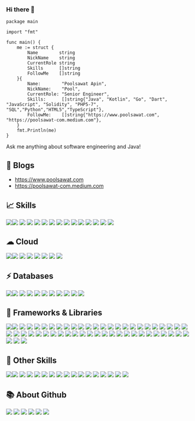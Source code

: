 ### Hi there 👋
```golang
package main

import "fmt"

func main() {
	me := struct {
		Name        string
		NickName    string
		CurrentRole string
		Skills      []string
		FollowMe    []string
	}{
		Name:        "Poolsawat Apin",
		NickName:    "Pool",
		CurrentRole: "Senior Engineer",
		Skills:      []string{"Java", "Kotlin", "Go", "Dart", "JavaScript", "Solidity", "PHP5-7", "SQL","Python","HTML5","TypeScript"},
		FollowMe:    []string{"https://www.poolsawat.com", "https://poolsawat-com.medium.com"},
	}
	fmt.Println(me)
}
```
Ask me anything about software engineering and Java! 

## 📝 Blogs
- https://www.poolsawat.com
- https://poolsawat-com.medium.com

## 📈 Skills
<img src="https://img.shields.io/badge/CSS3-1572B6?style=for-the-badge&logo=css3&logoColor=white" /><img src="https://img.shields.io/badge/Dart-0175C2?style=for-the-badge&logo=dart&logoColor=white" /> 
<img src="https://img.shields.io/badge/Go-00ADD8?style=for-the-badge&logo=go&logoColor=white" /> 
<img src="https://img.shields.io/badge/HTML5-E34F26?style=for-the-badge&logo=html5&logoColor=white" /> 
<img src="https://img.shields.io/badge/JavaScript-323330?style=for-the-badge&logo=javascript&logoColor=F7DF1E" /> 
<img src="https://img.shields.io/badge/json-5E5C5C?style=for-the-badge&logo=json&logoColor=white" /> 
<img src="https://img.shields.io/badge/Kotlin-0095D5?&style=for-the-badge&logo=kotlin&logoColor=white" /> 
<img src="https://img.shields.io/badge/Leaflet-199900?style=for-the-badge&logo=Leaflet&logoColor=white" /> 
<img src="https://img.shields.io/badge/Pandas-2C2D72?style=for-the-badge&logo=pandas&logoColor=white" /> 
<img src="https://img.shields.io/badge/PHP-777BB4?style=for-the-badge&logo=php&logoColor=white" /> 
<img src="https://img.shields.io/badge/PLSQL-F80000?style=for-the-badge&logo=oracle&logoColor=black" /> 
<img src="https://img.shields.io/badge/Pug-E3C29B?style=for-the-badge&logo=pug&logoColor=black" /> 
<img src="https://img.shields.io/badge/Python-FFD43B?style=for-the-badge&logo=python&logoColor=blue" /> 
<img src="https://img.shields.io/badge/Solidity-e6e6e6?style=for-the-badge&logo=solidity&logoColor=black" /> 
<img src="https://img.shields.io/badge/TypeScript-007ACC?style=for-the-badge&logo=typescript&logoColor=white" /> 

## ☁ Cloud
<img src="https://img.shields.io/badge/Amazon_AWS-FF9900?style=for-the-badge&logo=amazonaws&logoColor=white" /><img src="https://img.shields.io/badge/Cloudflare-F38020?style=for-the-badge&logo=Cloudflare&logoColor=white" />
<img src="https://img.shields.io/badge/Digital_Ocean-0080FF?style=for-the-badge&logo=DigitalOcean&logoColor=white" />
<img src="https://img.shields.io/badge/Google_Cloud-4285F4?style=for-the-badge&logo=google-cloud&logoColor=white" />
<img src="https://img.shields.io/badge/Heroku-430098?style=for-the-badge&logo=heroku&logoColor=white" />
<img src="https://img.shields.io/badge/jsDelivr-E84D3D?style=for-the-badge&logo=jsDelivr&logoColor=white" />
<img src="https://img.shields.io/badge/microsoft%20azure-0089D6?style=for-the-badge&logo=microsoft-azure&logoColor=white" />
<img src="https://img.shields.io/badge/Terraform-7B42BC?style=for-the-badge&logo=terraform&logoColor=white" />

## ⚡ Databases
<img src="https://img.shields.io/badge/Cassandra-1287B1?style=for-the-badge&logo=apache%20cassandra&logoColor=white" /><img src="https://img.shields.io/badge/Elastic_Search-005571?style=for-the-badge&logo=elasticsearch&logoColor=white" />
<img src="https://img.shields.io/badge/InfluxDB-22ADF6?style=for-the-badge&logo=InfluxDB&logoColor=white" />
<img src="https://img.shields.io/badge/MariaDB-003545?style=for-the-badge&logo=mariadb&logoColor=white" />
<img src="https://img.shields.io/badge/Microsoft%20SQL%20Server-CC2927?style=for-the-badge&logo=microsoft%20sql%20server&logoColor=white" />
<img src="https://img.shields.io/badge/MongoDB-4EA94B?style=for-the-badge&logo=mongodb&logoColor=white" />
<img src="https://img.shields.io/badge/MySQL-005C84?style=for-the-badge&logo=mysql&logoColor=white" />
<img src="https://img.shields.io/badge/Oracle-F80000?style=for-the-badge&logo=Oracle&logoColor=white" />
<img src="https://img.shields.io/badge/PostgreSQL-316192?style=for-the-badge&logo=postgresql&logoColor=white" />
<img src="https://img.shields.io/badge/redis-%23DD0031.svg?&style=for-the-badge&logo=redis&logoColor=white" />
<img src="https://img.shields.io/badge/SQLite-07405E?style=for-the-badge&logo=sqlite&logoColor=white" />

## 🚀 Frameworks & Libraries
<img src="https://img.shields.io/badge/AngularJS-E23237?style=for-the-badge&logo=angularjs&logoColor=white" /><img src="https://img.shields.io/badge/Apache-D22128?style=for-the-badge&logo=Apache&logoColor=white" /> 
<img src="https://img.shields.io/badge/apache_maven-C71A36?style=for-the-badge&logo=apachemaven&logoColor=white" /> 
<img src="https://img.shields.io/badge/Babel-F9DC3E?style=for-the-badge&logo=babel&logoColor=white" /> 
<img src="https://img.shields.io/badge/Bootstrap-563D7C?style=for-the-badge&logo=bootstrap&logoColor=white" /> 
<img src="https://img.shields.io/badge/chai-A30701?style=for-the-badge&logo=chai&logoColor=white" /> 
<img src="https://img.shields.io/badge/Chart.js-FF6384?style=for-the-badge&logo=chartdotjs&logoColor=white" /> 
<img src="https://img.shields.io/badge/Composer-885630?style=for-the-badge&logo=Composer&logoColor=white" /> 
<img src="https://img.shields.io/badge/Cypress-17202C?style=for-the-badge&logo=cypress&logoColor=white" /> 
<img src="https://img.shields.io/badge/Deno-white?style=for-the-badge&logo=deno&logoColor=464647" /> 
<img src="https://img.shields.io/badge/Docker-2CA5E0?style=for-the-badge&logo=docker&logoColor=white" /> 
<img src="https://img.shields.io/badge/Django-092E20?style=for-the-badge&logo=django&logoColor=green" /> 
<img src="https://img.shields.io/badge/Electron-2B2E3A?style=for-the-badge&logo=electron&logoColor=9FEAF9" /> 
<img src="https://img.shields.io/badge/Express.js-000000?style=for-the-badge&logo=express&logoColor=white" /> 
<img src="https://img.shields.io/badge/firebase-ffca28?style=for-the-badge&logo=firebase&logoColor=black" /> 
<img src="https://img.shields.io/badge/Font_Awesome-339AF0?style=for-the-badge&logo=fontawesome&logoColor=white" /> 
<img src="https://img.shields.io/badge/GitHub%20Pages-222222?style=for-the-badge&logo=GitHub%20Pages&logoColor=white" /> 
<img src="https://img.shields.io/badge/Jest-C21325?style=for-the-badge&logo=jest&logoColor=white" /> 
<img src="https://img.shields.io/badge/jQuery-0769AD?style=for-the-badge&logo=jquery&logoColor=white" /> 
<img src="https://img.shields.io/badge/JSS-F7DF1E?style=for-the-badge&logo=JSS&logoColor=white" /> 
<img src="https://img.shields.io/badge/JWT-000000?style=for-the-badge&logo=JSON%20web%20tokens&logoColor=white" /> 
<img src="https://img.shields.io/badge/kubernetes-326ce5.svg?&style=for-the-badge&logo=kubernetes&logoColor=white" /> 
<img src="https://img.shields.io/badge/Laravel-FF2D20?style=for-the-badge&logo=laravel&logoColor=white" /> 
<img src="https://img.shields.io/badge/Markdown-000000?style=for-the-badge&logo=markdown&logoColor=white" /> 
<img src="https://img.shields.io/badge/Material%20UI-007FFF?style=for-the-badge&logo=mui&logoColor=white" /> 
<img src="https://img.shields.io/badge/Microsoft-666666?style=for-the-badge&logo=microsoft&logoColor=white" /> 
<img src="https://img.shields.io/badge/Mocha-8D6748?style=for-the-badge&logo=Mocha&logoColor=white" /> 
<img src="https://img.shields.io/badge/nestjs-E0234E?style=for-the-badge&logo=nestjs&logoColor=white" /> 
<img src="https://img.shields.io/badge/next.js-000000?style=for-the-badge&logo=nextdotjs&logoColor=white" /> 
<img src="https://img.shields.io/badge/Nginx-009639?style=for-the-badge&logo=nginx&logoColor=white" /> 
<img src="https://img.shields.io/badge/Node.js-339933?style=for-the-badge&logo=nodedotjs&logoColor=white" /> 
<img src="https://img.shields.io/badge/npm-CB3837?style=for-the-badge&logo=npm&logoColor=white" /> 
<img src="https://img.shields.io/badge/nuxt.js-00C58E?style=for-the-badge&logo=nuxtdotjs&logoColor=white" /> 
<img src="https://img.shields.io/badge/Postman-FF6C37?style=for-the-badge&logo=Postman&logoColor=white" /> 
<img src="https://img.shields.io/badge/pypi-3775A9?style=for-the-badge&logo=pypi&logoColor=white" /> 
<img src="https://img.shields.io/badge/React-20232A?style=for-the-badge&logo=react&logoColor=61DAFB" /> 
<img src="https://img.shields.io/badge/React_Router-CA4245?style=for-the-badge&logo=react-router&logoColor=white" /> 
<img src="https://img.shields.io/badge/redis-CC0000.svg?&style=for-the-badge&logo=redis&logoColor=white" /> 
<img src="https://img.shields.io/badge/Redux-593D88?style=for-the-badge&logo=redux&logoColor=white" /> 
<img src="https://img.shields.io/badge/Sass-CC6699?style=for-the-badge&logo=sass&logoColor=white" /> 
<img src="https://img.shields.io/badge/Selenium-43B02A?style=for-the-badge&logo=Selenium&logoColor=white" /> 
<img src="https://img.shields.io/badge/Shell_Script-121011?style=for-the-badge&logo=gnu-bash&logoColor=white" /> 
<img src="https://img.shields.io/badge/Socket.io-010101?&style=for-the-badge&logo=Socket.io&logoColor=white" /> 
<img src="https://img.shields.io/badge/Spring-6DB33F?style=for-the-badge&logo=spring&logoColor=white" /> 
<img src="https://img.shields.io/badge/Spring_Boot-F2F4F9?style=for-the-badge&logo=spring-boot" /> 
<img src="https://img.shields.io/badge/underscore%20js-0371B5?style=for-the-badge&logo=underscore.js&logoColor=white" /> 
<img src="https://img.shields.io/badge/Vite-B73BFE?style=for-the-badge&logo=vite&logoColor=FFD62E" /> 
<img src="https://img.shields.io/badge/Vue.js-35495E?style=for-the-badge&logo=vuedotjs&logoColor=4FC08D" /> 
<img src="https://img.shields.io/badge/Vuetify-1867C0?style=for-the-badge&logo=vuetify&logoColor=white" /> 
<img src="https://img.shields.io/badge/web3.js-F16822?style=for-the-badge&logo=web3.js&logoColor=white" /> 
<img src="https://img.shields.io/badge/Webpack-8DD6F9?style=for-the-badge&logo=Webpack&logoColor=white" /> 
<img src="https://img.shields.io/badge/Xampp-F37623?style=for-the-badge&logo=xampp&logoColor=white" /> 
<img src="https://img.shields.io/badge/Yarn-2C8EBB?style=for-the-badge&logo=yarn&logoColor=white" /> 

## 📄 Other Skills
<img src="https://img.shields.io/badge/Flutter-02569B?style=for-the-badge&logo=flutter&logoColor=white" /><img src="https://img.shields.io/badge/Hibernate-59666C?style=for-the-badge&logo=Hibernate&logoColor=white" /> 
<img src="https://img.shields.io/badge/Sequelize-52B0E7?style=for-the-badge&logo=Sequelize&logoColor=white" /> 
<img src="https://img.shields.io/badge/Grafana-F2F4F9?style=for-the-badge&logo=grafana&logoColor=orange&labelColor=F2F4F9" /> 
<img src="https://img.shields.io/badge/Kibana-005571?style=for-the-badge&logo=Kibana&logoColor=white" /> 
<img src="https://img.shields.io/badge/Lighthouse-F44B21?style=for-the-badge&logo=Lighthouse&logoColor=white" /> 
<img src="https://img.shields.io/badge/Splunk-000000?style=for-the-badge&logo=Splunk&logoColor=white" /> 
<img src="https://img.shields.io/badge/GIT-E44C30?style=for-the-badge&logo=git&logoColor=white" /> 
<img src="https://img.shields.io/badge/powershell-5391FE?style=for-the-badge&logo=powershell&logoColor=white" /> 
<img src="https://img.shields.io/badge/Jenkins-D24939?style=for-the-badge&logo=Jenkins&logoColor=white" /> 
<img src="https://img.shields.io/badge/Jira-0052CC?style=for-the-badge&logo=Jira&logoColor=white" /> 
<img src="https://img.shields.io/badge/apache%20netbeans-1B6AC6?style=for-the-badge&logo=apache%20netbeans%20IDE&logoColor=white" /> 
<img src="https://img.shields.io/badge/Arduino_IDE-00979D?style=for-the-badge&logo=arduino&logoColor=white" /> 
<img src="https://img.shields.io/badge/Eclipse-2C2255?style=for-the-badge&logo=eclipse&logoColor=white" /> 
<img src="https://img.shields.io/badge/PyCharm-000000.svg?&style=for-the-badge&logo=PyCharm&logoColor=white" /> 
<img src="https://img.shields.io/badge/VIM-%2311AB00.svg?&style=for-the-badge&logo=vim&logoColor=white" /> 
<img src="https://img.shields.io/badge/VSCode-0078D4?style=for-the-badge&logo=visual%20studio%20code&logoColor=white" /> 

## 📚 About Github
<img src="https://gists-readme.yizack.com/api?user=pool13433" /> 
<img src="https://github-profile-summary-cards.vercel.app/api/cards/profile-details?username=pool13433&theme=vue" /> 
<img src="https://github-readme-stats.vercel.app/api?username=pool13433" /> 
<img src="https://github-readme-stats.vercel.app/api/top-langs/?username=pool13433" /> 
<img src="https://github-readme-streak-stats.herokuapp.com/?user=pool13433" /> 
<img src="https://github-profile-trophy.vercel.app/?username=pool13433" /> 
